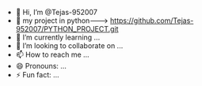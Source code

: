 - 👋 Hi, I’m @Tejas-952007
- 👀 my project in python---> https://github.com/Tejas-952007/PYTHON_PROJECT.git
- 🌱 I’m currently learning ...
- 💞️ I’m looking to collaborate on ...
- 📫 How to reach me ...
- 😄 Pronouns: ...
- ⚡ Fun fact: ...

<!---
Tejas-952007/Tejas-952007 is a ✨ special ✨ repository because its `README.md` (this file) appears on your GitHub profile.
You can click the Preview link to take a look at your changes.
--->
